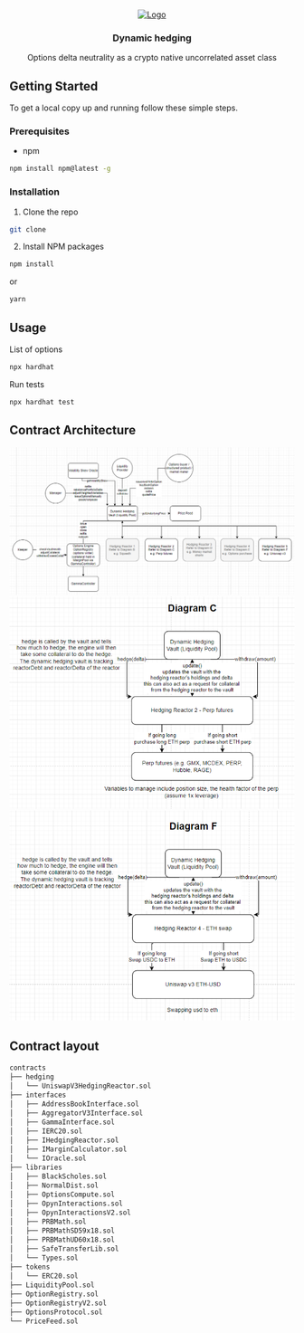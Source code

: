<!-- PROJECT LOGO -->
<br />
<p align="center">
  <a href="https://github.com/github_username/repo_name">
    <img src="https://images.emojiterra.com/mozilla/128px/1f52a.png" alt="Logo" width="80" height="80">
  </a>

  <h3 align="center">Dynamic hedging</h3>

  <p align="center">
     Options delta neutrality as a crypto native uncorrelated asset class
    <br />
  </p>
</p>

<!-- GETTING STARTED -->
## Getting Started

To get a local copy up and running follow these simple steps.

### Prerequisites

* npm
```sh
npm install npm@latest -g
```

### Installation

1. Clone the repo
```sh
git clone 
```
2. Install NPM packages
```sh
npm install
```
or
```sh
yarn 
```

<!-- USAGE EXAMPLES -->
## Usage

List of options
```sh
npx hardhat 
```

Run tests
```sh
npx hardhat test
```
## Contract Architecture

![Rysk Architecture](./images/RyskArchitecture.png)
![Diagram C](./images/DiagramC.png)
![Diagram F](./images/DiagramF.png)

## Contract layout
```
contracts
├── hedging
│   └── UniswapV3HedgingReactor.sol
├── interfaces
│   ├── AddressBookInterface.sol
│   ├── AggregatorV3Interface.sol
│   ├── GammaInterface.sol
│   ├── IERC20.sol
│   ├── IHedgingReactor.sol
│   ├── IMarginCalculator.sol
│   └── IOracle.sol 
├── libraries
│   ├── BlackScholes.sol
│   ├── NormalDist.sol
│   ├── OptionsCompute.sol
│   ├── OpynInteractions.sol
│   ├── OpynInteractionsV2.sol
│   ├── PRBMath.sol
│   ├── PRBMathSD59x18.sol 
│   ├── PRBMathUD60x18.sol 
│   ├── SafeTransferLib.sol 
│   └── Types.sol
├── tokens
│   └── ERC20.sol
├── LiquidityPool.sol
├── OptionRegistry.sol 
├── OptionRegistryV2.sol 
├── OptionsProtocol.sol 
└── PriceFeed.sol
```
